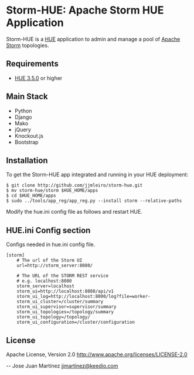 Storm-HUE: Apache Storm HUE Application
=======================================

Storm-HUE is a [HUE](http://www.gethue.com) application to admin and manage a pool of [Apache Storm](http://storm.apache.org/) topologies. 

Requirements
------------
- [HUE 3.5.0](http://www.gethue.com) or higher

Main Stack
----------
   * Python 
   * Django 
   * Mako
   * jQuery
   * Knockout.js
   * Bootstrap

Installation
------------
To get the Storm-HUE app integrated and running in your HUE deployment:

    $ git clone http://github.com/jjmleiro/storm-hue.git
    $ mv storm-hue/storm $HUE_HOME/apps
    $ cd $HUE_HOME/apps
    $ sudo ../tools/app_reg/app_reg.py --install storm --relative-paths

Modify the hue.ini config file as follows and restart HUE. 

HUE.ini Config section
----------------------
Configs needed in hue.ini config file.

    [storm]
        # The url of the Storm UI
        url=http://storm_server:8080/

        # The URL of the STORM REST service
        # e.g. localhost:8080
        storm_server=localhost
        storm_ui=http://localhost:8080/api/v1
        storm_ui_log=http://localhost:8000/log?file=worker-
        storm_ui_cluster=/cluster/summary
        storm_ui_supervisor=supervisor/summary
        storm_ui_topologies=/topology/summary
        storm_ui_topology=/topology/
        storm_ui_configuration=/cluster/configuration

License
-------
Apache License, Version 2.0
http://www.apache.org/licenses/LICENSE-2.0

--
Jose Juan Martínez <jjmartinez@keedio.com>


